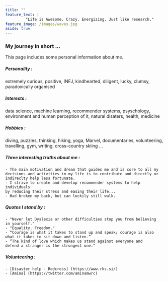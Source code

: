 ```yaml
---
title: ""
feature_text: | 
         "Life is Awesome. Crazy. Energizing. Just like research."
feature_image: /images/waves.jpg
aside: true
---
```


### My journey in short ...

This page includes some personal information about me.

         
##### Personality : 

  extremely curious, positive, INFJ, kindhearted, 
  diligent, lucky, clumsy, paradoxically organised



##### Interests : 

  data science, machine learning, recommender systems, psyschology, 
  environment and human perception of it, natural disaters, health, medicine



##### Hobbies : 

  diving, puzzles, thinking, hiking, yoga, Marvel, documentaries, 
  volunteering, travelling, gym, writing, cross-country skiing ...



##### Three interesting truths about me :

    - The main motivation and dream that guides me and is core to all my 
    decisions and activities in my life is to contribute and directly or 
    indireclty help less fortunate.
    - I strive to create and develop recommender systems to help individuals 
    by reducing their stress and easing their life...
    - Had broken my back, but can luckily still walk.
      


##### Quotes I stand by :

    - "Never let Dyslexia or other difficulties stop you from believing 
    in yourself."
    - "Equality. Freedom."
    - “Courage is what it takes to stand up and speak; courage is also 
    what it takes to sit down and listen.” 
    - “The kind of love which makes us stand against everyone and 
    defend a stranger is the strongest one.”  
      

##### Volunteering :
    - [Disaster help - Redcross] (https://www.rks.si/)
    - [Amina] (https://twitter.com/aminamwrc)



